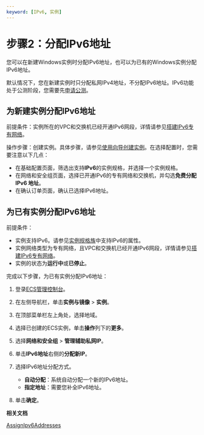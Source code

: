 ```yaml
---
keyword: [IPv6, 实例]
---
```


# 步骤2：分配IPv6地址

您可以在新建Windows实例时分配IPv6地址，也可以为已有的Windows实例分配IPv6地址。

默认情况下，您在新建实例时只分配私网IPv4地址，不分配IPv6地址。IPv6功能处于公测阶段，您需要先[申请公测](https://page.aliyun.com/form/act608662110/index.htm)。

## 为新建实例分配IPv6地址

前提条件：实例所在的VPC和交换机已经开通IPv6网段，详情请参见[搭建IPv6专有网络](/cn.zh-CN/快速入门/搭建IPv6专有网络.md)。

操作步骤：创建实例。具体步骤，请参见[使用向导创建实例](/cn.zh-CN/实例/创建实例/使用向导创建实例.md)。在选择配置时，您需要注意以下几点：

-   在基础配置页面，筛选出支持**IPv6**的实例规格，并选择一个实例规格。
-   在网络和安全组页面，选择已开通IPv6的专有网络和交换机，并勾选**免费分配 IPv6 地址**。
-   在确认订单页面，确认已选择IPv6地址。

## 为已有实例分配IPv6地址

前提条件：

-   实例支持IPv6。请参见[实例规格族](/cn.zh-CN/实例/实例规格族.md)中支持IPv6的属性。
-   实例网络类型为专有网络，且VPC和交换机已经开通IPv6网段，详情请参见[搭建IPv6专有网络](/cn.zh-CN/快速入门/搭建IPv6专有网络.md)。
-   实例的状态为**运行中**或**已停止**。

完成以下步骤，为已有实例分配IPv6地址：

1.  登录[ECS管理控制台](https://ecs.console.aliyun.com)。

2.  在左侧导航栏，单击**实例与镜像** \> **实例**。

3.  在顶部菜单栏左上角处，选择地域。

4.  选择已创建的ECS实例，单击**操作**列下的**更多**。

5.  选择**网络和安全组** \> **管理辅助私网IP**。

6.  单击**IPv6地址**右侧的**分配新IP**。

7.  选择IPv6地址分配方式。

    -   **自动分配**：系统自动分配一个新的IPv6地址。
    -   **指定地址**：需要您补全IPv6地址。
8.  单击**确定**。


**相关文档**  


[AssignIpv6Addresses](/cn.zh-CN/API参考/弹性网卡/AssignIpv6Addresses.md)

